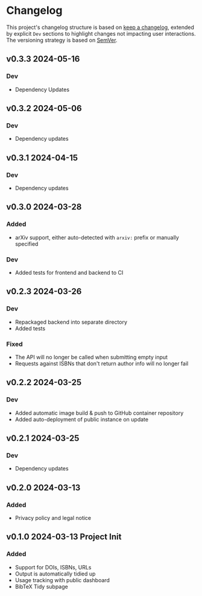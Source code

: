 # Changelog

This project's changelog structure is based on [keep a changelog](https://keepachangelog.com/), extended by explicit `Dev` sections to highlight changes not impacting user interactions. The versioning strategy is based on [SemVer](https://semver.org/).

## v0.3.3 2024-05-16

### Dev

- Dependency Updates

## v0.3.2 2024-05-06

### Dev

- Dependency updates

## v0.3.1 2024-04-15

### Dev

- Dependency updates

## v0.3.0 2024-03-28

### Added

- arXiv support, either auto-detected with `arxiv:` prefix or manually specified

### Dev

- Added tests for frontend and backend to CI

## v0.2.3 2024-03-26

### Dev

- Repackaged backend into separate directory
- Added tests

### Fixed

- The API will no longer be called when submitting empty input
- Requests against ISBNs that don't return author info will no longer fail

## v0.2.2 2024-03-25

### Dev

- Added automatic image build & push to GitHub container repository
- Added auto-deployment of public instance on update

## v0.2.1 2024-03-25

### Dev

- Dependency updates

## v0.2.0 2024-03-13

### Added

- Privacy policy and legal notice

## v0.1.0 2024-03-13 Project Init

### Added

- Support for DOIs, ISBNs, URLs
- Output is automatically tidied up
- Usage tracking with public dashboard
- BibTeX Tidy subpage
